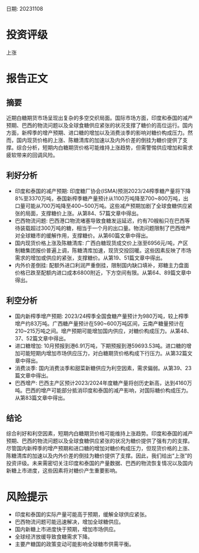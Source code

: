 
日期: 20231108

# 投资评级

上涨

# 报告正文

## 摘要

近期白糖期货市场呈现出复杂的多空交织局面。国际市场方面，印度和泰国的减产预期、巴西的物流问题以及全球食糖供应紧张的状况支撑了糖价的高位运行。国内方面，新榨季的增产预期、进口糖的增加以及消费淡季的影响对糖价构成压力。然而，国内现货价格的上涨、陈糖清库的加速以及内外价差的倒挂为糖价提供了支撑。综合分析，短期内白糖期货价格可能维持上涨趋势，但需警惕供应增加和需求疲软带来的回调风险。

## 利好分析

* 印度和泰国的减产预期: 印度糖厂协会(ISMA)预测2023/24榨季糖产量将下降8%至3370万吨，泰国新榨季糖产量预计从1100万吨降至700~800万吨，出口量可能从700万吨降至400~500万吨。这些减产预期加剧了全球食糖供应紧张的局面，支撑糖价上涨。从第84、57篇文章中得出。
* 巴西物流问题: 巴西港口物流堵塞导致食糖发运延迟，约有70艘船只在巴西等待装载超过300万吨的糖，相当于一个月的出口量。物流问题限制了巴西增产对全球糖市的缓解作用，支撑糖价。从第60篇文章中得出。
* 国内现货价格上涨及陈糖清库: 广西白糖现货成交价上涨至6956元/吨，产区制糖集团报价普遍上调，陈糖清库加速，现货交投回暖。这些因素反映了市场需求的增加或供应的紧张，支撑糖价。从第19、51篇文章中得出。
* 内外价差倒挂: 配额外进口利润严重倒挂，限制国内缺口填补，郑糖主力盘面价格已跌至配额内进口成本6800附近，下方空间有限。从第64、89篇文章中得出。

## 利空分析

* 国内新榨季增产预期: 2023/24榨季全国食糖产量预计为980万吨，较上榨季增产约83万吨。广西糖产量预计在590~600万吨区间，云南产糖量预计在210~215万吨之间。增产预期可能增加国内供应，对糖价构成压力。从第48、37、52篇文章中得出。
* 进口糖增加: 10月预报到港6.91万吨，下期预报到港59693.53吨。进口糖的增加可能短期内增加市场供应压力，对白糖期货价格构成下行压力。从第32篇文章中得出。
* 消费淡季: 国内消费淡季和甜菜新糖供应为利空因素，需求偏弱。从第39、23篇文章中得出。
* 巴西增产: 巴西主产区预计2023/2024年度糖产量将创历史新高，达到4160万吨。巴西的增产可能部分抵消印度和泰国的减产影响，对国际糖价构成压力。从第83篇文章中得出。

## 结论

综合利好和利空因素，短期内白糖期货价格可能维持上涨趋势。印度和泰国的减产预期、巴西的物流问题以及全球食糖供应紧张的状况为糖价提供了强有力的支撑。尽管国内新榨季的增产预期和进口糖的增加对糖价构成压力，但现货价格的上涨、陈糖清库的加速以及内外价差的倒挂为糖价提供了支撑。因此，我们给出“上涨”的投资评级。未来需密切关注印度和泰国的产量数据、巴西的物流恢复情况以及国内新糖上市进度，这些因素将对糖价产生重要影响。

# 风险提示

* 印度和泰国的实际产量可能高于预期，缓解全球供应紧张。
* 巴西物流问题可能迅速解决，增加全球糖供应。
* 国内新糖上市进度快于预期，增加市场供应。
* 全球经济放缓导致食糖需求下降。
* 主要产糖国的政策变动可能影响全球糖市供需平衡。
